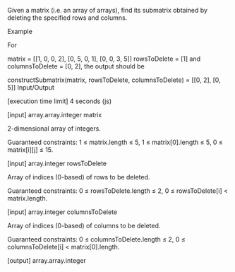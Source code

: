 Given a matrix (i.e. an array of arrays), find its submatrix obtained by deleting the specified rows and columns.

Example

For

matrix = [[1, 0, 0, 2],
          [0, 5, 0, 1],
          [0, 0, 3, 5]]
rowsToDelete = [1] and columnsToDelete = [0, 2], the output should be

constructSubmatrix(matrix, rowsToDelete, columnsToDelete) = [[0, 2],
                                                             [0, 5]]
Input/Output

[execution time limit] 4 seconds (js)

[input] array.array.integer matrix

2-dimensional array of integers.

Guaranteed constraints:
1 ≤ matrix.length ≤ 5,
1 ≤ matrix[0].length ≤ 5,
0 ≤ matrix[i][j] ≤ 15.

[input] array.integer rowsToDelete

Array of indices (0-based) of rows to be deleted.

Guaranteed constraints:
0 ≤ rowsToDelete.length ≤ 2,
0 ≤ rowsToDelete[i] < matrix.length.

[input] array.integer columnsToDelete

Array of indices (0-based) of columns to be deleted.

Guaranteed constraints:
0 ≤ columnsToDelete.length ≤ 2,
0 ≤ columnsToDelete[i] < matrix[0].length.

[output] array.array.integer
